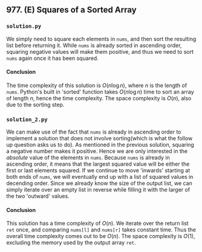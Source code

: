 ## 977. (E) Squares of a Sorted Array

### `solution.py`
We simply need to square each elements in `nums`, and then sort the resulting list before returning it. While `nums` is already sorted in ascending order, squaring negative values will make them positive, and thus we need to sort `nums` again once it has been squared.  

#### Conclusion
The time complexity of this solution is $O(n\log n)$, where $n$ is the length of `nums`. Python's built in 'sorted' function takes $O(n\log n)$ time to sort an array of length $n$, hence the time complexity. The space complexity is $O(n)$, also due to the sorting step.  
  

### `solution_2.py`
We can make use of the fact that `nums` is already in ascending order to implement a solution that does not involve sorting(which is what the follow up question asks us to do). As mentioned in the previous solution, squaring a negative number makes it positive. Hence we are only interested in the *absolute* value of the elements in `nums`. Because `nums` is already in ascending order, it means that the largest squared value will be either the first or last elements squared. If we continue to move 'inwards' starting at both ends of `nums`, we will eventually end up with a list of squared values in decending order. Since we already know the size of the output list, we can simply iterate over an empty list in reverse while filling it with the larger of the two 'outward' values.  

#### Conclusion
This solution has a time complexity of $O(n)$. We iterate over the return list `ret` once, and comparing `nums[l]` and `nums[r]` takes constant time. Thus the overall time complexity comes out to be $O(n)$. The space complexity is $O(1)$, excluding the memory used by the output array `ret`.  
  

